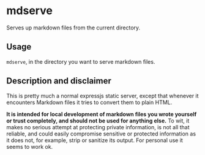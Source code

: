 # mdserve

Serves up markdown files from the current directory.

## Usage

`mdserve`, in the directory you want to serve markdown files.

## Description and disclaimer

This is pretty much a normal expressjs static server, except that whenever it
encounters Markdown files it tries to convert them to plain HTML.

**It is intended for local development of markdown files you wrote yourself or trust completely, and
should not be used for anything else.** To wit, it makes no serious attempt at
protecting private information, is not all that reliable, and could easily
compromise sensitive or protected information as it does not, for example, strip or sanitize
its output. For personal use it seems to work ok.

